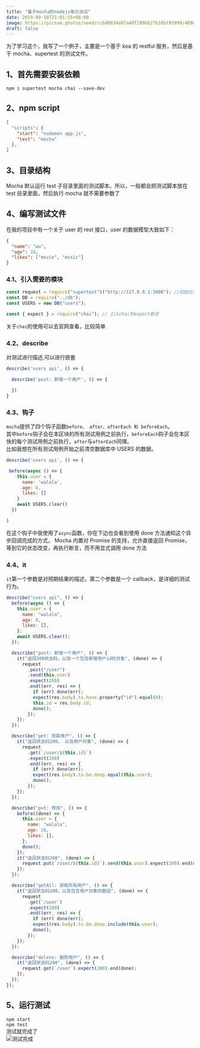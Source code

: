 ```yaml
---
title: "基于mocha的nodejs单元测试"
date: 2019-09-18T21:01:55+08:00
image: https://picsum.photos/seed/ccbd0034a97a40f299bb27b18bf93999/4096/2160
draft: false
---
```


为了学习这个，我写了一个例子，主要是一个基于 koa 的 restful 服务，然后是基于 mocha、supertest 的测试文件。

## 1、首先需要安装依赖

`npm i supertest mocha chai --save-dev`

## 2、npm script

```json
[
  "scripts": {
    "start": "nodemon app.js",
    "test": "mocha"
  },
]
```

## 3、目录结构

Mocha 默认运行 test 子目录里面的测试脚本。所以，一般都会把测试脚本放在 test 目录里面，然后执行 mocha 就不需要参数了

## 4、编写测试文件

在我的项目中有一个关于 user 的 rest 接口，user 的数据模型大致如下：

```json
{
  "name": "wu",
  "age": 24,
  "likes": ["movie", "music"]
}
```

### 4.1、引入需要的模块

```js
const request = require("supertest")("http://127.0.0.1:3000"); //初始化supertest
const DB = require("../db");
const USERS = new DB("users");

const { expect } = require("chai"); // 引入chai的expect断言
```

关于`chai`的使用可以去官网查看，比较简单

### 4.2、describe

对测试进行描述,可以进行嵌套

```js
describe('users api', () => {

  describe('post: 新增一个用户', () => {

  })
}
```

### 4.3、钩子

`mocha`提供了四个钩子函数`before、 after、afterEach 和 beforeEach`。  
其中`before`钩子会在本区块的所有测试用例之前执行，`beforeEach`钩子会在本区快的每个测试用例之前执行，`after`与`afterEach`同理。  
比如我想在所有测试用例开始之前清空数据库中 USERS 的数据。

```js
describe('users api', () => {

 before(async () => {
    this.user = {
      name: 'walala',
      age: 8,
      likes: []
    }
    await USERS.clear()
  })

)
```

在这个钩子中我使用了`async`函数，你在下边也会看到使用 done 方法通知这个异步回调完成的方式，
Mocha 内置对 Promise 的支持，允许直接返回 Promise，等到它的状态改变，再执行断言，而不用显式调用 done 方法

### 4.4、it

`it`第一个参数是对预期结果的描述，第二个参数是一个 callback，是详细的测试行为。

```js
describe("users api", () => {
  before(async () => {
    this.user = {
      name: "walala",
      age: 8,
      likes: [],
    };
    await USERS.clear();
  });

  describe("post: 新增一个用户", () => {
    it("返回200状态码，以及一个包含新增用户id的对象", (done) => {
      request
        .post("/user")
        .send(this.user)
        .expect(200)
        .end((err, res) => {
          if (err) done(err);
          expect(res.body).to.have.property("id").equal(0);
          this.id = res.body.id;
          done();
        });
    });
  });

  describe("get: 获取用户", () => {
    it("返回状态码200， 以及用户对象", (done) => {
      request
        .get(`/user/${this.id}`)
        .expect(200)
        .end((err, res) => {
          if (err) done(err);
          expect(res.body).to.be.deep.equal(this.user);
          done();
        });
    });
  });

  describe("put: 修改", () => {
    before((done) => {
      this.user = {
        name: "walala",
        age: 28,
        likes: [],
      };
      done();
    });
    it("返回状态码200", (done) => {
      request.put(`/user/${this.id}`).send(this.user).expect(200).end(done);
    });
  });

  describe("getAll: 获取所有用户", () => {
    it("返回状态码200，以及包含用户对象的数组", (done) => {
      request
        .get(`/user`)
        .expect(200)
        .end((err, res) => {
          if (err) done(err);
          expect(res.body).to.be.deep.include(this.user);
          done();
        });
    });
  });

  describe("delete: 删除用户", () => {
    it("返回状态码200", (done) => {
      request.get(`/user`).expect(200).end(done);
    });
  });
});
```

## 5、运行测试

`npm start`  
`npm test`  
测试就完成了  
![测试完成](../images/mocha-end.png)

